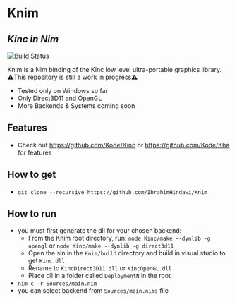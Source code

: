 # Knim
## _Kinc in Nim_

[![Build Status](https://travis-ci.org/joemccann/dillinger.svg?branch=master)](https://travis-ci.org/joemccann/dillinger)

Knim is a Nim binding of the Kinc low level ultra-portable graphics library.
⚠️This repository is still a work in progress⚠️

- Tested only on Windows so far
- Only Direct3D11 and OpenGL
- More Backends & Systems coming soon

## Features

- Check out https://github.com/Kode/Kinc or  https://github.com/Kode/Kha for features

## How to get

- ```git clone --recursive https://github.com/IbrahimHindawi/Knim```

## How to run

- you must first generate the dll for your chosen backend:
    -  From the Knim root directory, run: ```node Kinc/make --dynlib -g opengl``` or ```node Kinc/make --dynlib -g direct3d11```
    -  Open the sln in the ```Knim/build``` directory and build in visual studio to get ```Kinc.dll```
    -  Rename to ```KincDirect3D11.dll``` or ```KincOpenGL.dll```
    -  Place dll in a folder called ```DeploymentN``` in the root
- ```nim c -r Sources/main.nim```
- you can select backend from ```Sources/main.nims``` file